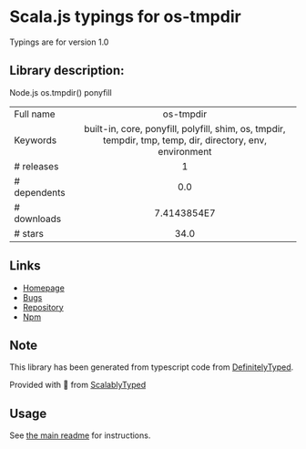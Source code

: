 
# Scala.js typings for os-tmpdir

Typings are for version 1.0

## Library description:
Node.js os.tmpdir() ponyfill

|                    |                 |
| ------------------ | :-------------: |
| Full name          | os-tmpdir |
| Keywords           | built-in, core, ponyfill, polyfill, shim, os, tmpdir, tempdir, tmp, temp, dir, directory, env, environment |
| # releases         | 1 |
| # dependents       | 0.0 |
| # downloads        | 7.4143854E7 |
| # stars            | 34.0 |

## Links
- [Homepage](https://github.com/sindresorhus/os-tmpdir#readme)
- [Bugs](https://github.com/sindresorhus/os-tmpdir/issues)
- [Repository](https://github.com/sindresorhus/os-tmpdir)
- [Npm](https://www.npmjs.com/package/os-tmpdir)
    


## Note
This library has been generated from typescript code from [DefinitelyTyped](https://definitelytyped.org).

Provided with :purple_heart: from [ScalablyTyped](https://github.com/oyvindberg/ScalablyTyped)

## Usage
See [the main readme](../../readme.md) for instructions.


